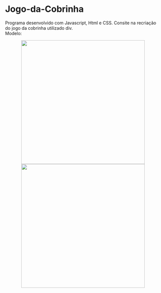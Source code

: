 ﻿# Jogo-da-Cobrinha
 Programa desenvolvido com Javascript, Html e CSS. Consite na recriação do jogo da cobrinha utilizado div.<br>
 Modelo:<br>
 <div align="center">
<img src="https://user-images.githubusercontent.com/86475008/176572714-6372f65c-cd86-4d91-afc2-8e6451b33698.jpg"/ width="400px">
<img src="https://user-images.githubusercontent.com/86475008/176573087-4a8c821e-2942-43d9-b368-0f5064aeeef7.jpg"/ width="400px">
